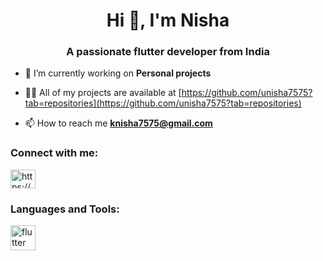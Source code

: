 <h1 align="center">Hi 👋, I'm Nisha</h1>
<h3 align="center">A passionate flutter developer from India</h3>

- 🔭 I’m currently working on **Personal projects**

- 👨‍💻 All of my projects are available at [https://github.com/unisha7575?tab=repositories](https://github.com/unisha7575?tab=repositories)

- 📫 How to reach me **knisha7575@gmail.com**

<h3 align="left">Connect with me:</h3>
<p align="left">
<a href="https://linkedin.com/in/https://www.linkedin.com/in/nisha-kumari-software/" target="blank"><img align="center" src="https://raw.githubusercontent.com/rahuldkjain/github-profile-readme-generator/master/src/images/icons/Social/linked-in-alt.svg" alt="https://www.linkedin.com/in/nisha-kumari-software/" height="30" width="40" /></a>
</p>

<h3 align="left">Languages and Tools:</h3>
<p align="left"> <a href="https://flutter.dev" target="_blank" rel="noreferrer"> <img src="https://www.vectorlogo.zone/logos/flutterio/flutterio-icon.svg" alt="flutter" width="40" height="40"/> </a> </p>

